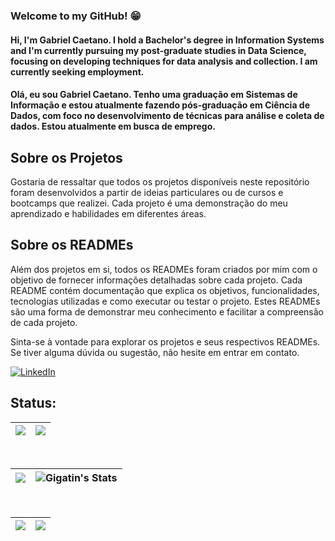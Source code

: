 ### Welcome to my GitHub! :grin:
   
#### Hi, I'm Gabriel Caetano. I hold a Bachelor's degree in Information Systems and I'm currently pursuing my post-graduate studies in Data Science, focusing on developing techniques for data analysis and collection. I am currently seeking employment.


#### Olá, eu sou Gabriel Caetano. Tenho uma graduação em Sistemas de Informação e estou atualmente fazendo pós-graduação em Ciência de Dados, com foco no desenvolvimento de técnicas para análise e coleta de dados. Estou atualmente em busca de emprego.


## Sobre os Projetos

Gostaria de ressaltar que todos os projetos disponíveis neste repositório foram desenvolvidos a partir de ideias particulares ou de cursos e bootcamps que realizei. Cada projeto é uma demonstração do meu aprendizado e habilidades em diferentes áreas.

## Sobre os READMEs

Além dos projetos em si, todos os READMEs foram criados por mim com o objetivo de fornecer informações detalhadas sobre cada projeto. Cada README contém documentação que explica os objetivos, funcionalidades, tecnologias utilizadas e como executar ou testar o projeto. Estes READMEs são uma forma de demonstrar meu conhecimento e facilitar a compreensão de cada projeto.

Sinta-se à vontade para explorar os projetos e seus respectivos READMEs. Se tiver alguma dúvida ou sugestão, não hesite em entrar em contato.

[![LinkedIn](https://img.shields.io/badge/LinkedIn-000?style=for-the-badge&logo=linkedin&logoColor=0E76A8)](https://www.linkedin.com/in/gabriel-caetano-silva-motta-32181717b/)


## Status:

|![](http://github-profile-summary-cards.vercel.app/api/cards/profile-details?username=Gigatin&theme=monokai)|![](http://github-profile-summary-cards.vercel.app/api/cards/productive-time?username=Gigatin&theme=monokai&utcOffset=-3)|
|---|---|
<br> 


|![](https://github-readme-streak-stats.herokuapp.com/?user=Gigatin&theme=monokai&hide_border=false)|![Gigatin's Stats](https://github-readme-stats.vercel.app/api?username=Gigatin&theme=monokai&show_icons=true&hide_border=true&count_private=true)
|---|---|
<br>


![](http://github-profile-summary-cards.vercel.app/api/cards/repos-per-language?username=Gigatin&theme=monokai)|![](http://github-profile-summary-cards.vercel.app/api/cards/most-commit-language?username=Gigatin&theme=monokai)
|---|---|
<br>



